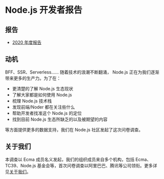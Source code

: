 # Node.js 开发者报告

## 报告

- [2020 年度报告](https://nodersurvey.github.io/reporters)

## 动机

BFF、SSR、Serverless…… 随着技术的浪潮不断翻涌， Node.js 正在为我们逐渐带来更多的生产力。为了在：

- 更清楚的了解 Node.js 生态现状
- 了解大家都是如何使用 Node.js
- 梳理 Node.js 技术栈
- 发现前端/Noder 都在关注些什么
- 帮助开发者找准这个 Node.js 的定位
- 找到目前 Node.js 生态所缺乏的以及被期望的内容

等方面提供更多的数据支持，我们在 Node.js 社区发起了这次问卷调查。

## 关于我们

本调查以 Ecma 成员名义发起，我们的组织成员来自多个机构，包括 Ecma、TC39、Node.js 基金会等，首次问卷调查以阿里巴巴、腾讯等公司领衔。更多详见[关于我们](https://nodersurvey.github.io/reporters/about.html)。

